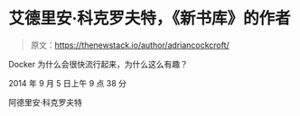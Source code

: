 # 艾德里安·科克罗夫特，《新书库》的作者

> 原文：<https://thenewstack.io/author/adriancockcroft/>

Docker 为什么会很快流行起来，为什么这么有趣？

2014 年 9 月 5 日上午 9 点 38 分

阿德里安·科克罗夫特